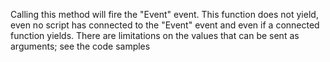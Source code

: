 Calling this method will fire the "Event" event. This function does not yield, even no script has connected to the "Event" event and even if a connected function yields. There are limitations on the values that can be sent as arguments; see the code samples